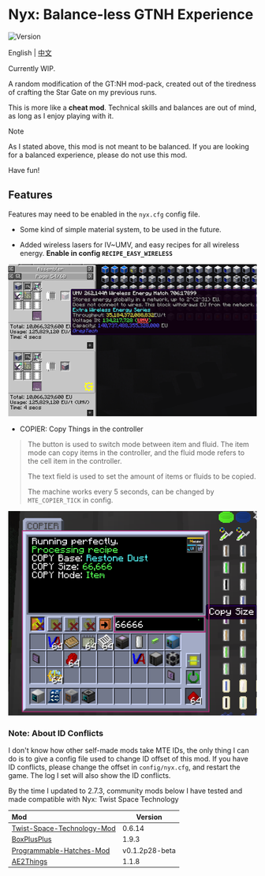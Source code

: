 # Nyx: Balance-less GTNH Experience

![Version](https://img.shields.io/badge/GTNH_Version-2.7.3-blue)

English | [中文](README-ZH.md)

Currently WIP.

A random modification of the GT:NH mod-pack, created out of the tiredness of crafting the Star Gate on my previous runs.

This is more like a **cheat mod**. Technical skills and balances are out of mind, as long as I enjoy playing with it.

> [!NOTE]
> As I stated above, this mod is not meant to be balanced.
> If you are looking for a balanced experience, please do not use this mod.
>
> Have fun!

## Features

Features may need to be enabled in the `nyx.cfg` config file.

- Some kind of simple material system, to be used in the future.

- Added wireless lasers for IV~UMV, and easy recipes for all wireless energy. **Enable in config `RECIPE_EASY_WIRELESS`**

![easy_wireless](img/easy_wireless.png)

- COPIER: Copy Things in the controller

> The button is used to switch mode between item and fluid.
> The item mode can copy items in the controller, and the fluid mode refers to the cell item in the controller.
>
> The text field is used to set the amount of items or fluids to be copied.
>
> The machine works every 5 seconds, can be changed by `MTE_COPIER_TICK` in config.

![copier_1](img/copier_1.png)

### Note: About ID Conflicts

I don't know how other self-made mods take MTE IDs, the only thing I can do is to give a config file used
to change ID offset of this mod. If you have ID conflicts, please change the offset in `config/nyx.cfg`,
and restart the game. The log I set will also show the ID conflicts.

By the time I updated to 2.7.3, community mods below I have tested and made compatible with Nyx:
Twist Space Technology

| Mod                                                                              | Version        |
|:---------------------------------------------------------------------------------|----------------|
| [Twist-Space-Technology-Mod](https://github.com/Nxer/Twist-Space-Technology-Mod) | 0.6.14         |
| [BoxPlusPlus](https://github.com/RealSilverMoon/BoxPlusPlus)                     | 1.9.3          |
| [Programmable-Hatches-Mod](https://github.com/reobf/Programmable-Hatches-Mod)    | v0.1.2p28-beta |
| [AE2Things](https://github.com/asdflj/AE2Things)                                 | 1.1.8          |
